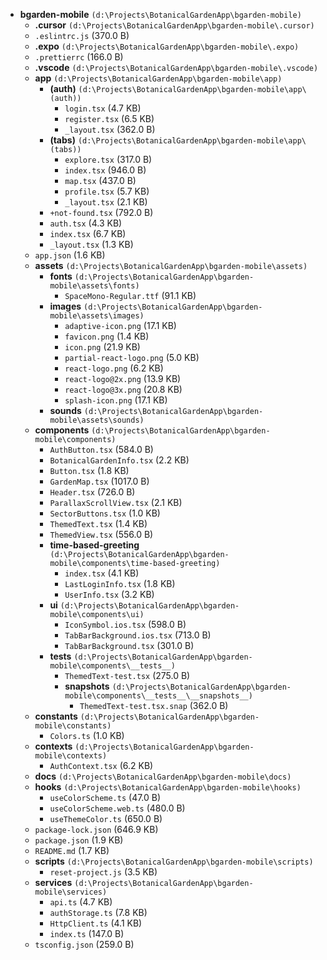 - **bgarden-mobile** `(d:\Projects\BotanicalGardenApp\bgarden-mobile)`
  - **.cursor** `(d:\Projects\BotanicalGardenApp\bgarden-mobile\.cursor)`
  - `.eslintrc.js` (370.0 B)
  - **.expo** `(d:\Projects\BotanicalGardenApp\bgarden-mobile\.expo)`
  - `.prettierrc` (166.0 B)
  - **.vscode** `(d:\Projects\BotanicalGardenApp\bgarden-mobile\.vscode)`
  - **app** `(d:\Projects\BotanicalGardenApp\bgarden-mobile\app)`
    - **(auth)** `(d:\Projects\BotanicalGardenApp\bgarden-mobile\app\(auth))`
      - `login.tsx` (4.7 KB)
      - `register.tsx` (6.5 KB)
      - `_layout.tsx` (362.0 B)
    - **(tabs)** `(d:\Projects\BotanicalGardenApp\bgarden-mobile\app\(tabs))`
      - `explore.tsx` (317.0 B)
      - `index.tsx` (946.0 B)
      - `map.tsx` (437.0 B)
      - `profile.tsx` (5.7 KB)
      - `_layout.tsx` (2.1 KB)
    - `+not-found.tsx` (792.0 B)
    - `auth.tsx` (4.3 KB)
    - `index.tsx` (6.7 KB)
    - `_layout.tsx` (1.3 KB)
  - `app.json` (1.6 KB)
  - **assets** `(d:\Projects\BotanicalGardenApp\bgarden-mobile\assets)`
    - **fonts** `(d:\Projects\BotanicalGardenApp\bgarden-mobile\assets\fonts)`
      - `SpaceMono-Regular.ttf` (91.1 KB)
    - **images** `(d:\Projects\BotanicalGardenApp\bgarden-mobile\assets\images)`
      - `adaptive-icon.png` (17.1 KB)
      - `favicon.png` (1.4 KB)
      - `icon.png` (21.9 KB)
      - `partial-react-logo.png` (5.0 KB)
      - `react-logo.png` (6.2 KB)
      - `react-logo@2x.png` (13.9 KB)
      - `react-logo@3x.png` (20.8 KB)
      - `splash-icon.png` (17.1 KB)
    - **sounds** `(d:\Projects\BotanicalGardenApp\bgarden-mobile\assets\sounds)`
  - **components** `(d:\Projects\BotanicalGardenApp\bgarden-mobile\components)`
    - `AuthButton.tsx` (584.0 B)
    - `BotanicalGardenInfo.tsx` (2.2 KB)
    - `Button.tsx` (1.8 KB)
    - `GardenMap.tsx` (1017.0 B)
    - `Header.tsx` (726.0 B)
    - `ParallaxScrollView.tsx` (2.1 KB)
    - `SectorButtons.tsx` (1.0 KB)
    - `ThemedText.tsx` (1.4 KB)
    - `ThemedView.tsx` (556.0 B)
    - **time-based-greeting** `(d:\Projects\BotanicalGardenApp\bgarden-mobile\components\time-based-greeting)`
      - `index.tsx` (4.1 KB)
      - `LastLoginInfo.tsx` (1.8 KB)
      - `UserInfo.tsx` (3.2 KB)
    - **ui** `(d:\Projects\BotanicalGardenApp\bgarden-mobile\components\ui)`
      - `IconSymbol.ios.tsx` (598.0 B)
      - `TabBarBackground.ios.tsx` (713.0 B)
      - `TabBarBackground.tsx` (301.0 B)
    - **__tests__** `(d:\Projects\BotanicalGardenApp\bgarden-mobile\components\__tests__)`
      - `ThemedText-test.tsx` (275.0 B)
      - **__snapshots__** `(d:\Projects\BotanicalGardenApp\bgarden-mobile\components\__tests__\__snapshots__)`
        - `ThemedText-test.tsx.snap` (362.0 B)
  - **constants** `(d:\Projects\BotanicalGardenApp\bgarden-mobile\constants)`
    - `Colors.ts` (1.0 KB)
  - **contexts** `(d:\Projects\BotanicalGardenApp\bgarden-mobile\contexts)`
    - `AuthContext.tsx` (6.2 KB)
  - **docs** `(d:\Projects\BotanicalGardenApp\bgarden-mobile\docs)`
  - **hooks** `(d:\Projects\BotanicalGardenApp\bgarden-mobile\hooks)`
    - `useColorScheme.ts` (47.0 B)
    - `useColorScheme.web.ts` (480.0 B)
    - `useThemeColor.ts` (650.0 B)
  - `package-lock.json` (646.9 KB)
  - `package.json` (1.9 KB)
  - `README.md` (1.7 KB)
  - **scripts** `(d:\Projects\BotanicalGardenApp\bgarden-mobile\scripts)`
    - `reset-project.js` (3.5 KB)
  - **services** `(d:\Projects\BotanicalGardenApp\bgarden-mobile\services)`
    - `api.ts` (4.7 KB)
    - `authStorage.ts` (7.8 KB)
    - `HttpClient.ts` (4.1 KB)
    - `index.ts` (147.0 B)
  - `tsconfig.json` (259.0 B)
